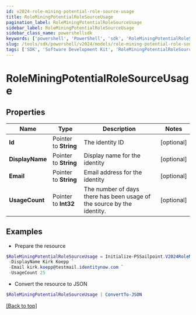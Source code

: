 ```yaml
---
id: v2024-role-mining-potential-role-source-usage
title: RoleMiningPotentialRoleSourceUsage
pagination_label: RoleMiningPotentialRoleSourceUsage
sidebar_label: RoleMiningPotentialRoleSourceUsage
sidebar_class_name: powershellsdk
keywords: ['powershell', 'PowerShell', 'sdk', 'RoleMiningPotentialRoleSourceUsage'] 
slug: /tools/sdk/powershell/v2024/models/role-mining-potential-role-source-usage
tags: ['SDK', 'Software Development Kit', 'RoleMiningPotentialRoleSourceUsage']
---
```



# RoleMiningPotentialRoleSourceUsage

## Properties

Name | Type | Description | Notes
------------ | ------------- | ------------- | -------------
**Id** |  Pointer to **String** | The identity ID | [optional] 
**DisplayName** |  Pointer to **String** | Display name for the identity | [optional] 
**Email** |  Pointer to **String** | Email address for the identity | [optional] 
**UsageCount** |  Pointer to **Int32** | The number of days there has been usage of the source by the identity. | [optional] 

## Examples

- Prepare the resource
```powershell
$RoleMiningPotentialRoleSourceUsage = Initialize-PSSailpoint.V2024RoleMiningPotentialRoleSourceUsage  -Id 2c918089762475180176267f894b54dc `
 -DisplayName Kirk Koepp `
 -Email kirk.koepp@testmail.identitynow.com `
 -UsageCount 25
```

- Convert the resource to JSON
```powershell
$RoleMiningPotentialRoleSourceUsage | ConvertTo-JSON
```


[[Back to top]](#) 

